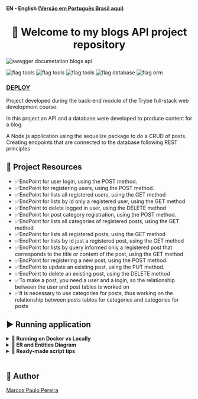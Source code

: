 #### EN - English [(Versão em Português Brasil aqui)](https://github.com/m4rcos-dev/BackEnd-Project-Blogs-API/blob/main/README_pt-br.md)

<h1 align="center">🎉 Welcome to my blogs API project repository </h1>

![swagger documetation blogs api](https://user-images.githubusercontent.com/104791582/225178878-0b5ef381-f88b-4098-8043-a6ec66ea7d32.gif)

![flag tools](https://img.shields.io/badge/Tools-%20Docker%20|%20Node.js-9cf) ![flag tools](https://img.shields.io/badge/Languages-JavaScript-yellow) ![flag tools](https://img.shields.io/badge/Frameworks-Express%20|%20JWT%20|%20Swagger-yelow) ![flag database](https://img.shields.io/badge/Database-MySql-green) ![flag orm](https://img.shields.io/badge/ORM-Sequelize-blue)

### [DEPLOY](https://LINK)

<p>Project developed during the back-end module of the Trybe full-stack web development course.</p>
<p>In this project an API and a database were developed to produce content for a blog.</p>
<p>A Node.js application using the sequelize package to do a CRUD of posts. Creating endpoints that are connected to the database following REST principles</p>


## 🔨 Project Resources

<ul>
<li>✅EndPoint for user login, using the POST method.</li>
<li>✅EndPoint for registering users, using the POST method.</li>
<li>✅EndPoint for lists all registered users, using the GET method</li>
<li>✅EndPoint for lists by id only a registered user, using the GET method</li>
<li>✅EndPoint to delete logged in user, using the DELETE method</li>
<li>✅EndPoint for post category registration, using the POST method.</li>
<li>✅EndPoint for lists all categories of registered posts, using the GET method</li>
<li>✅EndPoint for lists all registered posts, using the GET method</li>
<li>✅EndPoint for lists by id just a registered post, using the GET method</li>
<li>✅EndPoint for lists by query informed only a registered post that corresponds to the title or content of the post, using the GET method</li>
<li>✅EndPoint for registering a new post, using the POST method.</li>
<li>✅EndPoint to update an existing post, using the PUT method.</li>
<li>✅EndPoint to delete an existing post, using the DELETE method</li>
<li>✅To make a post, you need a user and a login, so the relationship between the user and post tables is worked on</li>
<li>✅It is necessary to use categories for posts, thus working on the relationship between posts tables for categories and categories for posts</li>
</ul>

## ▶️ Running application
<details>
   <summary><strong>🐋 Running on Docker vs Locally</strong></summary>

   ## 👉 With Docker

**⚠️ Before starting, your docker-compose needs to be at version 1.29 or higher. [See here](https://www.digitalocean.com/community/tutorials/how-to-install-and-use-docker-compose-on-ubuntu-20-04-pt) or [in the documetation](https://docs.docker.com/compose/install/)  how to install it. In the first article, you can replace where you are with `1.26.0` with `1.29.2`.**


> ℹ️ Run the `node` and `db` services with the `docker-compose up -d --build` command.

   - Remember to stop `mysql` if you are using it locally on the default port (`3306`), or adapt it, if you want to use the application in containers;

   - These services will initialize a container named `blogs_api` and another named `blogs_api_db`;

   - From here you can run the `blogs_api` container via CLI or open it in VS Code;

   > ℹ️ Use the command `docker exec -it blogs_api bash`.

   - It will give you access to the interactive terminal of the container created by compose, which is running in the background.

   > ℹ️ Install dependencies [**If any**] with `npm install`. (Install inside the container)

   - **⚠️ Attention:** If you choose to use Docker, **ALL** the commands available in `package.json` (npm start, npm test, npm run dev, ...) must be executed **INSIDE ** of the container, that is, in the terminal that appears after executing the `docker exec` command mentioned above.

   - **⚠️ Attention:** The **git** inside the container is not configured with your credentials. Either commit outside the container, or set your git credentials inside the container.

   - **⚠️ Attention:** Do not run the npm audit fix command! It updates several project dependencies, and this update causes conflicts.

   - ✨ **Tip:** The `Remote - Containers` extension is indicated so that you can develop your application in the Docker container directly in VS Code, as you do with your local files.

   <img src="https://user-images.githubusercontent.com/104791582/213542711-a092f145-a6e3-4172-89f4-417379cfefae.png" width="800px" >

   <br />

   ## 👉 Without Docker

   > ℹ️ Install dependencies [**If any**] with `npm install`

   - **⚠️ Attention:** Do not run the npm audit fix command! It updates several project dependencies, and this update causes conflicts.

   - **✨ Tip:** To run the project this way, you must have `node` installed on your computer.
   <br/>
</details>
<details>
   <summary id="diagram"><strong>🎲 ER and Entities Diagram</strong></summary>

   #### Entity-Relationship Diagram

   ![der](https://user-images.githubusercontent.com/104791582/225185857-9875236d-8b62-49fc-a774-ebbae9cf45e4.png)

  ---

  #### Format of entities

  - A table called **users**, containing data with the following structure:

    | id  | display_name    | email           | password | image                                                                                   |
    | --- | --------------- | --------------- | -------- | --------------------------------------------------------------------------------------- |
    | 1   | Brett Wiltshire | brett@email.com // tem quer ser único | 123456   | http://4.bp.blogspot.com/_YA50adQ-7vQ/S1gfR_6ufpI/AAAAAAAAAAk/1ErJGgRWZDg/S45/brett.png |

  - A table called **categories**, containing data with the following structure:

    | id  | name |
    | --- | ---- |
    | 18  | News |

  - A table called **blog_posts**, containing data with the following structure:

    | id  | title                      | content                                                | user_id | published                | updated                  |
    | --- | -------------------------- | ------------------------------------------------------ | ------- | ------------------------ | ------------------------ |
    | 21  | Latest updates, August 1st | The whole text for the blog post goes here in this key | 14 // Foreign key, referencing the id of `users`    | 2011-08-01T19:58:00.000Z | 2011-08-01T19:58:51.947Z |


  - A table called **PostCategories**, containing a **composite primary key** using the two structure attributes:

    | post_id | category_id |
    | ------- | ----------- |
    | 50 // Primary and foreign key, referencing the id of `BlogPosts`     | 20 // Primary and foreign key, referencing id from `Categories`     |


    *The data above are fictitious, and are here only as an example*

    ---
<br />
</details>
<details>
   <summary><strong>👀 Ready-made script tips</strong></summary>

   ---

   - Delete the database:
     ```json
     "drop": "npx sequelize-cli db:drop"
     ```

   - Create the database and generate the tables:
     ```json
     "prestart": "npx sequelize-cli db:create && npx sequelize-cli db:migrate"
     ```

   - Insert data / Populate the table:
     ```json
     "seed": "npx sequelize-cli db:seed:all"
     ```
<br />
</details>
</br>

## 🧔 Author

<div class="badge-base LI-profile-badge" data-locale="en_US" data-size="medium" data-theme="dark" data-type="VERTICAL" data-vanity="dev-marcospaulo " data-version="v1"><a class="badge-base__link LI-simple-link" href="https://br.linkedin.com/in/dev-marcospaulo?trk=profile-badge">Marcos Paulo Pereira</a></div>
